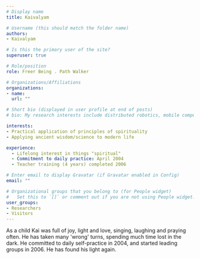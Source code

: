 ```yaml
---
# Display name
title: Kaivalyam

# Username (this should match the folder name)
authors:
- Kaivalyam

# Is this the primary user of the site?
superuser: true

# Role/position
role: Freer Being . Path Walker

# Organizations/Affiliations
organizations:
- name:
  url: ""

# Short bio (displayed in user profile at end of posts)
# bio: My research interests include distributed robotics, mobile computing and programmable matter.

interests:
- Practical application of principles of spirituality
- Applying ancient wisdom/science to modern life

experience:
  - Lifelong interest in things "spiritual"
  - Commitment to daily practice: April 2004
  - Teacher training (4 years) completed 2006

# Enter email to display Gravatar (if Gravatar enabled in Config)
email: ""

# Organizational groups that you belong to (for People widget)
#   Set this to `[]` or comment out if you are not using People widget.
user_groups:
- Researchers
- Visitors
---
```


As a child Kai was full of joy, light and love,
singing, laughing and praying often.
He has taken many 'wrong' turns,
spending much time lost in the dark.
He committed to daily self-practice in 2004,
and started leading groups in 2006.
He has found his light again.
